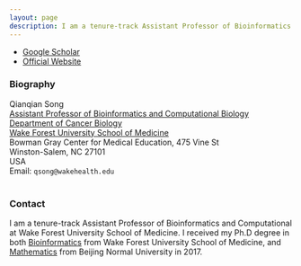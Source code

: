 ```yaml
---
layout: page
description: I am a tenure-track Assistant Professor of Bioinformatics and Computational Biology at Wake Forest University School of Medicine.
---
```


<div class="navbar">
  <div class="navbar-inner">
      <ul class="nav">
          <li><a href="https://scholar.google.com/citations?user=wIYviKIAAAAJ&hl=zh-CN&oi=ao">Google Scholar</a></li>
        <li><a href="https://profiles.wakehealth.edu/display/Person/qsong">Official Website</a></li>
      </ul>
  </div>
</div>



###  Biography
<div class="container">
    <div class="row-fluid">
        <div class="span5">
            Qianqian Song<br/>
            <a href="https://profiles.wakehealth.edu/display/Person/qsong">Assistant Professor of Bioinformatics and Computational Biology</a><br/>
		<a href="https://school.wakehealth.edu/departments/cancer-biology">Department of Cancer Biology</a><br/>
		 <a href="https://school.wakehealth.edu/">Wake Forest University School of Medicine</a><br/>
Bowman Gray Center for Medical Education, 475 Vine St <br/>
    Winston-Salem, NC 27101<br/>
            USA<br/>
            <div id="hide_email">
            Email: <code>qsong@wakehealth.edu</code><br/>
            </div>
        </div>
</div>
<br/>
	</div>
	
###  Contact



I am a tenure-track Assistant Professor of Bioinformatics and Computational at Wake Forest University School of Medicine. I received my Ph.D degree in both [Bioinformatics](https://school.wakehealth.edu/research/institutes-and-centers/center-for-biomedical-informatics) from Wake Forest University School of Medicine, and [Mathematics](http://math.english.bnu.edu.cn/) from Beijing Normal University in 2017.
